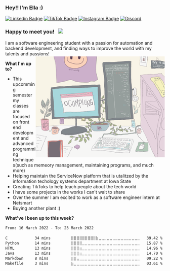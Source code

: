### Hey!! I'm Ella :) 

[![Linkedin Badge](https://img.shields.io/badge/-LinkedIn-0e76a8?style=flat-square&logo=Linkedin&logoColor=white)](https://www.linkedin.com/in/ella-rekow-95985a182/)
[![TikTok Badge](https://img.shields.io/badge/TikTok-Follow-blue)](https://www.tiktok.com/@ellasstudy?)
[![Instagram Badge](https://img.shields.io/badge/-Instagram-e4405f?style=flat-square&logo=Instagram&logoColor=white)](https://www.instagram.com/ellasstudy/)
[![Discord](https://img.shields.io/badge/Discord-Join!-6a0dad)](https://discord.gg/Ek3CQBp3pY)


### Happy to meet you! &nbsp; ![](https://visitor-badge.glitch.me/badge?page_id=EllaRekow.EllaRekow)

I am a software engineering student with a passion for automation and backend development, and finding ways to improve the world with my talents and passions! 
<img align="right" alt="GIF" src="https://github.com/ellarekow/ellarekow/blob/main/ellarekowgif" width="408" height="318" />

**What I'm up to?**

- This upcomming semester my classes are focused on front end development and advanced programming techniques(such as memeory management, maintaining programs, and much more)
- Helping maintain the ServiceNow platform that is utalitzed by the information techology systems department at Iowa State
- Creating TikToks to help teach people about the tech world
- I have some projects in the works I can't wait to share
- Over the summer I am excited to work as a software engineer intern at Netsmart
- Buying another plant :) 

**What've I been up to this week?** 

<!--START_SECTION:waka-->

```text
From: 16 March 2022 - To: 23 March 2022

C            34 mins         ⣿⣿⣿⣿⣿⣿⣿⣿⣿⣷⣀⣀⣀⣀⣀⣀⣀⣀⣀⣀⣀⣀⣀⣀⣀   39.42 %
Python       14 mins         ⣿⣿⣿⣿⣀⣀⣀⣀⣀⣀⣀⣀⣀⣀⣀⣀⣀⣀⣀⣀⣀⣀⣀⣀⣀   15.87 %
HTML         13 mins         ⣿⣿⣿⣶⣀⣀⣀⣀⣀⣀⣀⣀⣀⣀⣀⣀⣀⣀⣀⣀⣀⣀⣀⣀⣀   14.96 %
Java         13 mins         ⣿⣿⣿⣶⣀⣀⣀⣀⣀⣀⣀⣀⣀⣀⣀⣀⣀⣀⣀⣀⣀⣀⣀⣀⣀   14.70 %
Markdown     8 mins          ⣿⣿⣤⣀⣀⣀⣀⣀⣀⣀⣀⣀⣀⣀⣀⣀⣀⣀⣀⣀⣀⣀⣀⣀⣀   09.22 %
Makefile     3 mins          ⣷⣀⣀⣀⣀⣀⣀⣀⣀⣀⣀⣀⣀⣀⣀⣀⣀⣀⣀⣀⣀⣀⣀⣀⣀   03.61 %
```

<!--END_SECTION:waka-->

